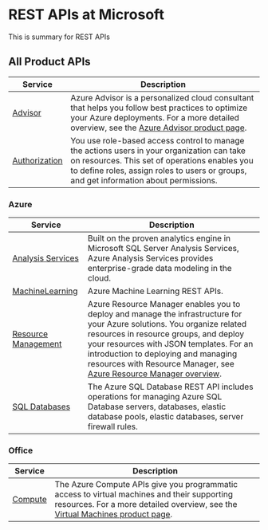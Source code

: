 # REST APIs at Microsoft

This is summary for REST APIs

## All Product APIs
| Service | Description |
|---------|-------------|
| [Advisor](docs-ref-conceptual/advisor/index.md) | Azure Advisor is a personalized cloud consultant that helps you follow best practices to optimize your Azure deployments. For a more detailed overview, see the [Azure Advisor product page](https://azure.microsoft.com/services/advisor). |
| [Authorization](docs-ref-conceptual/authorization/index.md) | You use role-based access control to manage the actions users in your organization can take on resources. This set of operations enables you to define roles, assign roles to users or groups, and get information about permissions. |

### Azure

| Service | Description |
|---------|-------------|
| [Analysis Services](docs-ref-conceptual/analysisservices/index.md) | Built on the proven analytics engine in Microsoft SQL Server Analysis Services, Azure Analysis Services provides enterprise-grade data modeling in the cloud. |
| [MachineLearning](docs-ref-conceptual/machineLearning/index.md) | Azure Machine Learning REST APIs. |
| [Resource Management](docs-ref-conceptual/resources/index.md) | Azure Resource Manager enables you to deploy and manage the infrastructure for your Azure solutions. You organize related resources in resource groups, and deploy your resources with JSON templates. For an introduction to deploying and managing resources with Resource Manager, see [Azure Resource Manager overview](https://docs.microsoft.com/azure/azure-resource-manager/resource-group-overview). |
| [SQL Databases](docs-ref-conceptual/sql/index.md) | The Azure SQL Database REST API includes operations for managing Azure SQL Database servers, databases, elastic database pools, elastic databases, server firewall rules. |

### Office

| Service | Description |
|---------|-------------|
| [Compute](docs-ref-conceptual/compute/index.md) | The Azure Compute APIs give you programmatic access to virtual machines and their supporting resources. For a more detailed overview, see the [Virtual Machines product page](https://azure.microsoft.com/services/virtual-machines). |


